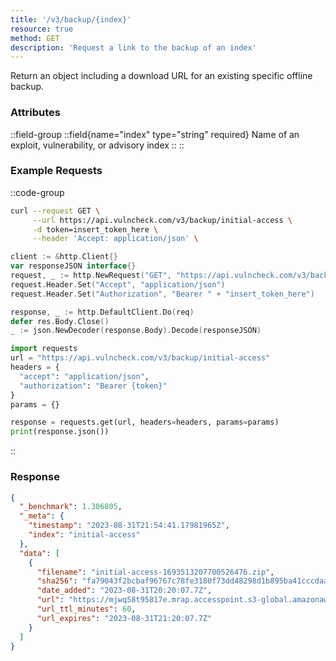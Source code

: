 ```yaml
---
title: '/v3/backup/{index}'
resource: true
method: GET
description: 'Request a link to the backup of an index'
---
```

Return an object including a download URL for an existing specific offline backup.

### Attributes

::field-group
  ::field{name="index" type="string" required}
    Name of an exploit, vulnerability, or advisory index
  ::
::    

### Example Requests

::code-group
```sh [curl]
curl --request GET \
     --url https://api.vulncheck.com/v3/backup/initial-access \
     -d token=insert_token_here \
     --header 'Accept: application/json' \
```
```go [Go]
client := &http.Client{}
var responseJSON interface{}
request, _ := http.NewRequest("GET", "https://api.vulncheck.com/v3/backup/initial-access", nil)
request.Header.Set("Accept", "application/json")
request.Header.Set("Authorization", "Bearer " + "insert_token_here")

response, _ := http.DefaultClient.Do(req)
defer res.Body.Close()
_ := json.NewDecoder(response.Body).Decode(responseJSON)
```

```python [Python]
import requests
url = "https://api.vulncheck.com/v3/backup/initial-access"
headers = {
  "accept": "application/json",
  "authorization": "Bearer {token}"
}
params = {}

response = requests.get(url, headers=headers, params=params)
print(response.json())
```
::

### Response

```json
{
  "_benchmark": 1.306805,
  "_meta": {
    "timestamp": "2023-08-31T21:54:41.17981965Z",
    "index": "initial-access"
  },
  "data": [
    {
      "filename": "initial-access-1693513207700526476.zip",
      "sha256": "fa79043f2bcbaf96767c78fe3180f73dd48298d1b895ba41cccdaa95d35258d5",
      "date_added": "2023-08-31T20:20:07.7Z",
      "url": "https://mjwq58t95817e.mrap.accesspoint.s3-global.amazonaws.com/initial-access-1693513207700526476.zip?X-Amz-Algorithm=AWS4-ECDSA-P256-SHA256&X-Amz-Credential=ASIAZKOAMLED25NXJN7O%2F20230831%2Fs3%2Faws4_request&X-Amz-Date=20230831T215441Z&X-Amz-Expires=900&X-Amz-Region-Set=%2A&X-Amz-Security-Token=IQ3D&X-Amz-SignedHeaders=host&x-id=GetObject&X-Amz-Signature=304402203e96848",
      "url_ttl_minutes": 60,
      "url_expires": "2023-08-31T21:20:07.7Z"
    }
  ]
}
```



